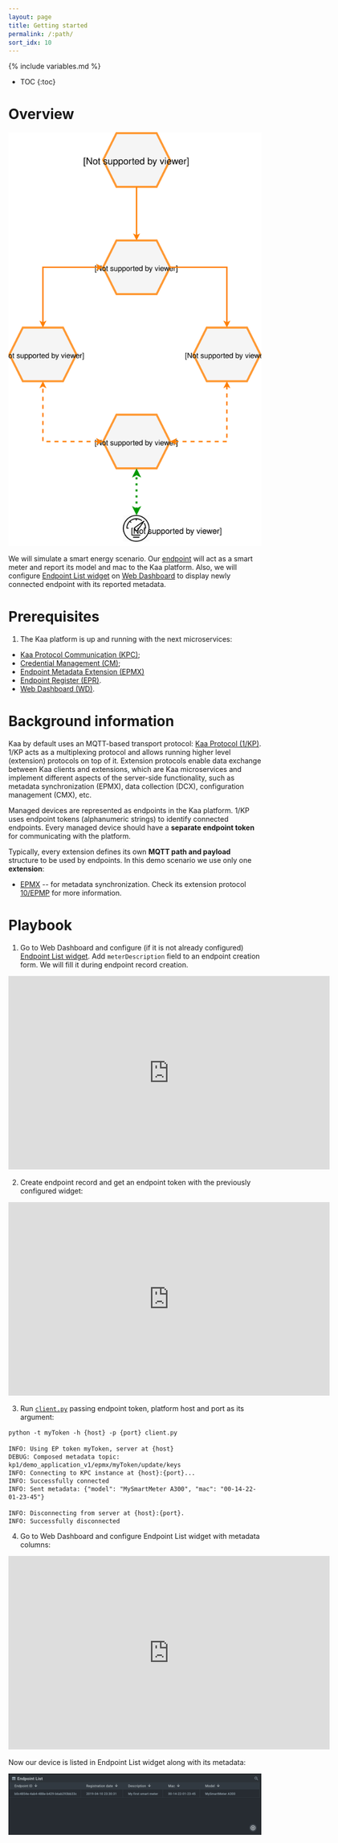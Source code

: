 ```yaml
---
layout: page
title: Getting started
permalink: /:path/
sort_idx: 10
---
```


{% include variables.md %}

* TOC
{:toc}


# Overview

![Pods status](attach/img/architecture-overview.svg)

We will simulate a smart energy scenario. Our [endpoint](https://github.com/kaaproject/kaa-rfcs/blob/master/0001/README.md#language) 
will act as a smart meter and report its model and mac to the Kaa platform.
Also, we will configure [Endpoint List widget](https://docs.kaaiot.io/WD/docs/current/Widgets/Ep-list/) on [Web Dashboard](https://docs.kaaiot.io/WD/docs/current/Overview/) to display newly connected endpoint with its reported metadata.


# Prerequisites

1. The Kaa platform is up and running with the next microservices:
* [Kaa Protocol Communication (KPC)](https://docs.kaaiot.io/KPC/docs/current/Overview/);
* [Credential Management (CM)](https://docs.kaaiot.io/CM/docs/current/Overview/);
* [Endpoint Metadata Extension (EPMX)](https://docs.kaaiot.io/EPMX/docs/current/Overview/)
* [Endpoint Register (EPR)](https://docs.kaaiot.io/EPR/docs/current/Overview/).
* [Web Dashboard (WD)](https://docs.kaaiot.io/WD/docs/current/Overview/).


# Background information

Kaa by default uses an MQTT-based transport protocol: [Kaa Protocol (1/KP)](https://github.com/kaaproject/kaa-rfcs/blob/master/0001/README.md).
1/KP acts as a multiplexing protocol and allows running higher level (extension) protocols on top of it.
Extension protocols enable data exchange between Kaa clients and extensions, which are Kaa microservices and implement different aspects of the server-side functionality, such as metadata synchronization (EPMX), data collection (DCX), configuration management (CMX), etc.

Managed devices are represented as endpoints in the Kaa platform.
1/KP uses endpoint tokens (alphanumeric strings) to identify connected endpoints.
Every managed device should have a **separate endpoint token** for communicating with the platform.

Typically, every extension defines its own **MQTT path and payload** structure to be used by endpoints.
In this demo scenario we use only one **extension**:
* [EPMX](https://docs.kaaiot.io/EPMX/docs/current/Overview/) -- for metadata synchronization. Check its extension protocol [10/EPMP](https://github.com/kaaproject/kaa-rfcs/blob/master/0010/README.md) for more information.


# Playbook

1. Go to Web Dashboard and configure (if it is not already configured) [Endpoint List widget](https://docs.kaaiot.io/WD/docs/current/Widgets/Ep-list/).
Add `meterDescription` field to an endpoint creation form. We will fill it during endpoint record creation.

<div align="center">
  <iframe width="640" height="385" src="https://www.youtube.com/embed/qMeLZa0emws" frameborder="0" 
    allow="accelerometer; autoplay; encrypted-media; gyroscope; picture-in-picture" allowfullscreen></iframe>
</div>

2. Create endpoint record and get an endpoint token with the previously configured widget:

<div align="center">
  <iframe width="640" height="385" src="https://www.youtube.com/embed/du7tBJY72xM" frameborder="0" 
    allow="accelerometer; autoplay; encrypted-media; gyroscope; picture-in-picture" allowfullscreen></iframe>
</div>

3. Run [`client.py`](https://github.com/kaaproject/tutorials/blob/master/doc/how-to-connect-device/attach/code/client.py) passing endpoint token, platform host and port as its argument:

```
python -t myToken -h {host} -p {port} client.py

INFO: Using EP token myToken, server at {host}
DEBUG: Composed metadata topic: kp1/demo_application_v1/epmx/myToken/update/keys
INFO: Connecting to KPC instance at {host}:{port}...
INFO: Successfully connected
INFO: Sent metadata: {"model": "MySmartMeter A300", "mac": "00-14-22-01-23-45"}

INFO: Disconnecting from server at {host}:{port}.
INFO: Successfully disconnected
```

4. Go to Web Dashboard and configure Endpoint List widget with metadata columns:

<div align="center">
  <iframe width="640" height="385" src="https://www.youtube.com/embed/ozMnDBzknHQ" frameborder="0" 
    allow="accelerometer; autoplay; encrypted-media; gyroscope; picture-in-picture" allowfullscreen></iframe>
</div>

Now our device is listed in Endpoint List widget along with its metadata:

![Endpoints list](attach/img/endpoint-list.png)
